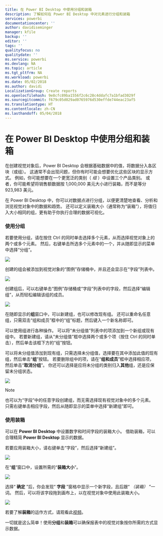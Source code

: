 ```yaml
---
title: 在 Power BI Desktop 中使用分组和装箱
description: 了解如何在 Power BI Desktop 中对元素进行分组和装箱
services: powerbi
documentationcenter: ''
author: davidiseminger
manager: kfile
backup: ''
editor: ''
tags: ''
qualityfocus: no
qualitydate: ''
ms.service: powerbi
ms.devlang: NA
ms.topic: article
ms.tgt_pltfrm: NA
ms.workload: powerbi
ms.date: 05/02/2018
ms.author: davidi
LocalizationGroup: Create reports
ms.openlocfilehash: 9e8cfc89ba1556f2c6c28c4ddafc7a1bfad3029f
ms.sourcegitcommit: f679c05d029ad0765976d530effde744eac23af5
ms.translationtype: HT
ms.contentlocale: zh-CN
ms.lasthandoff: 05/04/2018
---
```

# <a name="use-grouping-and-binning-in-power-bi-desktop"></a>在 Power BI Desktop 中使用分组和装箱
在创建视觉对象后，Power BI Desktop 会根据基础数据中的值，将数据分入各区块（或组）。 这通常不会出现问题，但你有时可能会想要优化这些区块的显示方式。 例如，你可能想要在一个更宽泛的类别（ *组* ）中设置三个产品类别。 或者，你可能希望将销售额数据按 1,000,000 美元大小进行装箱，而不是等分 923,983 美元。

在 Power BI Desktop 中，你可以对数据点进行分组，以便更清楚地查看、分析和浏览视觉对象中的数据和趋势。 还可以定义装箱大小（通常称为“装箱”），将值归入大小相同的组，更有助于你执行合理的数据可视化。

### <a name="using-grouping"></a>使用分组
若要使用分组，请在按住 Ctrl 的同时单击选择多个元素，从而选择视觉对象上的两个或多个元素。 然后，右键单击所选多个元素中的一个，并从随即显示的菜单中选择“分组”。

![](media/desktop-grouping-and-binning/grouping-binning_1.png)

创建的组会被添加到视觉对象的“图例”存储桶中，并且还会显示在“字段”列表中。

![](media/desktop-grouping-and-binning/grouping-binning_2.png)

创建组后，可以右键单击“图例”存储桶或“字段”列表中的字段，然后选择“编辑组”，从而轻松编辑该组的成员。

![](media/desktop-grouping-and-binning/grouping-binning_3.png)

在随即显示的**组**窗口中，可以新建组，也可以修改现有组。 还可以重命名任意组，只需双击“组和成员”框中的“组”标题，然后键入一个新名称即可。

可以使用组进行各种操作。 可以将“未分组值”列表中的项添加到一个新组或现有组中。 若要新建组，请从“未分组值”框中选择两个或多个项（按住 Ctrl 的同时单击），然后单击该框下方的“组”按钮。

可以将未分组值添加到现有组，只需选择未分组值，选择要在其中添加此值的现有组，然后单击“**组**”按钮。 若要删除组中的项，请在“**组和成员**”框中选择相应项，然后单击“**取消分组**”。 你还可以选择是应将未分组的类别归入**其他**组，还是应保留未分组状态。

![](media/desktop-grouping-and-binning/grouping-binning_4.png)

> [!NOTE]
> 也可以为“字段”中的任意字段创建组，而无需选择现有视觉对象中的多个元素。 只需右键单击相应字段，然后从随即显示的菜单中选择“新建组”即可。
> 
> 

### <a name="using-binning"></a>使用装箱
可以在 **Power BI Desktop** 中设置数字和时间字段的装箱大小。 借助装箱，可以合理精简 **Power BI Desktop** 显示的数据。

若要应用装箱大小，请右键单击“字段”，然后选择“新建组”。

![](media/desktop-grouping-and-binning/grouping-binning_5.png)

在“**组**”窗口中，设置所需的“**装箱大小**”。

![](media/desktop-grouping-and-binning/grouping-binning_6.png)

选择“ **确定** ”后，你会发现“ **字段** ”窗格中显示一个新字段，且后跟“ *（装箱）* ”一词。 然后，可以将该字段拖到画布上，以在视觉对象中使用此装箱大小。

![](media/desktop-grouping-and-binning/grouping-binning_7.png)

若要了解**装箱**的运作方式，请观看此[视频](https://www.youtube.com/watch?v=BRvdZSfO0DY)。

一切就是这么简单！使用**分组**和**装箱**可以确保报表中的视觉对象按你所需的方式显示数据。

